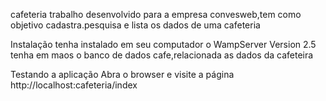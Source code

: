 cafeteria
trabalho desenvolvido para a empresa convesweb,tem como objetivo cadastra.pesquisa e lista os dados de  uma cafeteria

Instalação
tenha instalado em seu computador o WampServer Version 2.5
tenha em maos o banco de dados cafe,relacionada as dados da cafeteira

Testando a aplicação
Abra o browser e visite a página http://localhost:cafeteria/index
